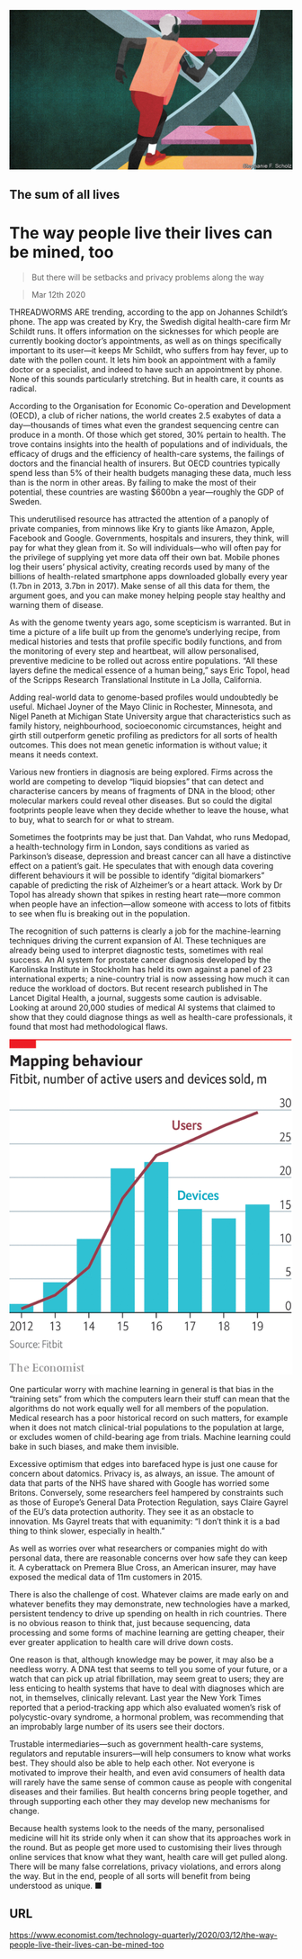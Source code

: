 ![](./images/20200314_TQD005_0.jpg)

## The sum of all lives

# The way people live their lives can be mined, too

> But there will be setbacks and privacy problems along the way

> Mar 12th 2020

THREADWORMS ARE trending, according to the app on Johannes Schildt’s phone. The app was created by Kry, the Swedish digital health-care firm Mr Schildt runs. It offers information on the sicknesses for which people are currently booking doctor’s appointments, as well as on things specifically important to its user—it keeps Mr Schildt, who suffers from hay fever, up to date with the pollen count. It lets him book an appointment with a family doctor or a specialist, and indeed to have such an appointment by phone. None of this sounds particularly stretching. But in health care, it counts as radical.

According to the Organisation for Economic Co-operation and Development (OECD), a club of richer nations, the world creates 2.5 exabytes of data a day—thousands of times what even the grandest sequencing centre can produce in a month. Of those which get stored, 30% pertain to health. The trove contains insights into the health of populations and of individuals, the efficacy of drugs and the efficiency of health-care systems, the failings of doctors and the financial health of insurers. But OECD countries typically spend less than 5% of their health budgets managing these data, much less than is the norm in other areas. By failing to make the most of their potential, these countries are wasting $600bn a year—roughly the GDP of Sweden.

This underutilised resource has attracted the attention of a panoply of private companies, from minnows like Kry to giants like Amazon, Apple, Facebook and Google. Governments, hospitals and insurers, they think, will pay for what they glean from it. So will individuals—who will often pay for the privilege of supplying yet more data off their own bat. Mobile phones log their users’ physical activity, creating records used by many of the billions of health-related smartphone apps downloaded globally every year (1.7bn in 2013, 3.7bn in 2017). Make sense of all this data for them, the argument goes, and you can make money helping people stay healthy and warning them of disease.

As with the genome twenty years ago, some scepticism is warranted. But in time a picture of a life built up from the genome’s underlying recipe, from medical histories and tests that profile specific bodily functions, and from the monitoring of every step and heartbeat, will allow personalised, preventive medicine to be rolled out across entire populations. “All these layers define the medical essence of a human being,” says Eric Topol, head of the Scripps Research Translational Institute in La Jolla, California.

Adding real-world data to genome-based profiles would undoubtedly be useful. Michael Joyner of the Mayo Clinic in Rochester, Minnesota, and Nigel Paneth at Michigan State University argue that characteristics such as family history, neighbourhood, socioeconomic circumstances, height and girth still outperform genetic profiling as predictors for all sorts of health outcomes. This does not mean genetic information is without value; it means it needs context.

Various new frontiers in diagnosis are being explored. Firms across the world are competing to develop “liquid biopsies” that can detect and characterise cancers by means of fragments of DNA in the blood; other molecular markers could reveal other diseases. But so could the digital footprints people leave when they decide whether to leave the house, what to buy, what to search for or what to stream.

Sometimes the footprints may be just that. Dan Vahdat, who runs Medopad, a health-technology firm in London, says conditions as varied as Parkinson’s disease, depression and breast cancer can all have a distinctive effect on a patient’s gait. He speculates that with enough data covering different behaviours it will be possible to identify “digital biomarkers” capable of predicting the risk of Alzheimer’s or a heart attack. Work by Dr Topol has already shown that spikes in resting heart rate—more common when people have an infection—allow someone with access to lots of fitbits to see when flu is breaking out in the population.

The recognition of such patterns is clearly a job for the machine-learning techniques driving the current expansion of AI. These techniques are already being used to interpret diagnostic tests, sometimes with real success. An AI system for prostate cancer diagnosis developed by the Karolinska Institute in Stockholm has held its own against a panel of 23 international experts; a nine-country trial is now assessing how much it can reduce the workload of doctors. But recent research published in The Lancet Digital Health, a journal, suggests some caution is advisable. Looking at around 20,000 studies of medical AI systems that claimed to show that they could diagnose things as well as health-care professionals, it found that most had methodological flaws.

![](./images/20200314_TQC480.png)

One particular worry with machine learning in general is that bias in the “training sets” from which the computers learn their stuff can mean that the algorithms do not work equally well for all members of the population. Medical research has a poor historical record on such matters, for example when it does not match clinical-trial populations to the population at large, or excludes women of child-bearing age from trials. Machine learning could bake in such biases, and make them invisible.

Excessive optimism that edges into barefaced hype is just one cause for concern about datomics. Privacy is, as always, an issue. The amount of data that parts of the NHS have shared with Google has worried some Britons. Conversely, some researchers feel hampered by constraints such as those of Europe’s General Data Protection Regulation, says Claire Gayrel of the EU’s data protection authority. They see it as an obstacle to innovation. Ms Gayrel treats that with equanimity: “I don’t think it is a bad thing to think slower, especially in health.”

As well as worries over what researchers or companies might do with personal data, there are reasonable concerns over how safe they can keep it. A cyberattack on Premera Blue Cross, an American insurer, may have exposed the medical data of 11m customers in 2015.

There is also the challenge of cost. Whatever claims are made early on and whatever benefits they may demonstrate, new technologies have a marked, persistent tendency to drive up spending on health in rich countries. There is no obvious reason to think that, just because sequencing, data processing and some forms of machine learning are getting cheaper, their ever greater application to health care will drive down costs.

One reason is that, although knowledge may be power, it may also be a needless worry. A DNA test that seems to tell you some of your future, or a watch that can pick up atrial fibrillation, may seem great to users; they are less enticing to health systems that have to deal with diagnoses which are not, in themselves, clinically relevant. Last year the New York Times reported that a period-tracking app which also evaluated women’s risk of polycystic-ovary syndrome, a hormonal problem, was recommending that an improbably large number of its users see their doctors.

Trustable intermediaries—such as government health-care systems, regulators and reputable insurers—will help consumers to know what works best. They should also be able to help each other. Not everyone is motivated to improve their health, and even avid consumers of health data will rarely have the same sense of common cause as people with congenital diseases and their families. But health concerns bring people together, and through supporting each other they may develop new mechanisms for change.

Because health systems look to the needs of the many, personalised medicine will hit its stride only when it can show that its approaches work in the round. But as people get more used to customising their lives through online services that know what they want, health care will get pulled along. There will be many false correlations, privacy violations, and errors along the way. But in the end, people of all sorts will benefit from being understood as unique. ■

## URL

https://www.economist.com/technology-quarterly/2020/03/12/the-way-people-live-their-lives-can-be-mined-too
